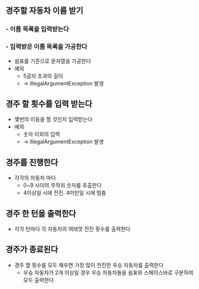 ## 경주할 자동차 이름 받기

### - 이름 목록을 입력받는다

### - 입력받은 이름 목록을 가공한다

- 쉼표를 기준으로 문자열을 가공한다
- 예외
    - 5글자 초과의 길이
    - → IllegalArgumentException 발생

## 경주 할 횟수를 입력 받는다

- 몇번의 이동을 할 것인지 입력받는다
- 예외
    - 숫자 이외의 입력
    - → IllegalArgumentException 발생

## 경주를 진행한다

- 각각의 자동차 마다
    - 0~9 사이의 무작위 숫자를 추출한다
    - 4이상일 시에 전진. 4미만일 시에 멈춤

## 경주 한 턴을 출력한다

- 각각 턴마다 각 자동차의 여태껏 전진 횟수를 출력한다

## 경주가 종료된다

- 경주 할 횟수를 모두 채우면 가장 많이 전진한 우승 자동차를 출력한다
    - 우승 자동차가 2개 이상일 경우 우승 자동차들을 쉼표와 스페이스바로 구분하여 모두 출력한다